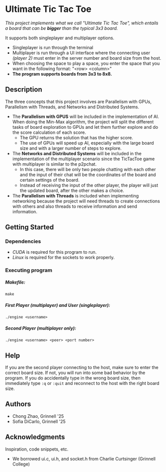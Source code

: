 # Ultimate Tic Tac Toe

_This project implements what we call "Ultimate Tic Tac Toe", which entails a board that can be **bigger** than the typical 3x3 board._

It supports both singleplayer and multiplayer options. 
* Singleplayer is run through the terminal 
* Multiplayer is run through a UI interface where the connecting user _(player 2)_ must enter in the server number and board size from the host.
* When choosing the space to play a space, you enter the space that you want in the following format: "\<row> \<column>"
* **The program supports boards from 3x3 to 8x8.**

## Description

The three concepts that this project involves are Parallelism with GPUs,
Parallelism with Threads, and Networks and Distributed Systems. 
* The **Parallelism with GPUS** will be included in the implementation of AI. When doing the Min-Max algorithm, the project will split the different tasks of board exploration to GPUs and let them further explore and do the score calculation of each score. 
    * The GPU returns the solution that has the higher score. 
    * The use of GPUs will speed up AI, especially with the large board size and with a larger number of steps to explore. 
* The **Networks and Distributed Systems** will be included in the implementation of the multiplayer scenario since the TicTacToe game with multiplayer is similar to the p2pchat. 
    * In this case, there will be only two people chatting with each other and the input of their chat will be the coordinates of the board and certain settings of the board.
    * Instead of receiving the input of the other player, the player will just the updated board, after the other makes a choice. 
* The **Parallelism with Threads** is included when implementing networking because the project will need threads to create connections with others and also threads to receive information and send information.

## Getting Started

### Dependencies

* _CUDA_ is required for this program to run.
* _Linux_ is required for the sockets to work properly.


### Executing program

##### Makefile:
```
make
```

##### First Player (multiplayer) and User (singleplayer):
```
./engine <username>
```

##### Second Player _(multiplayer only)_:
```
./engine <username> <peer> <port number>
```

## Help

If you are the second player connecting to the host, make sure to enter the correct board size. If not, you will run into some bad behavior by the program. If you do accidentally type in the wrong board size, then immediately type `:q` or `:quit` and reconnect to the host with the right board size.

## Authors

* Chong Zhao, Grinnell '25
* Sofia DiCarlo, Grinnell '25


## Acknowledgments

Inspiration, code snippets, etc.
* We borrowed ui.c, ui.h, and socket.h from Charlie Curtsinger (Grinnell College)
